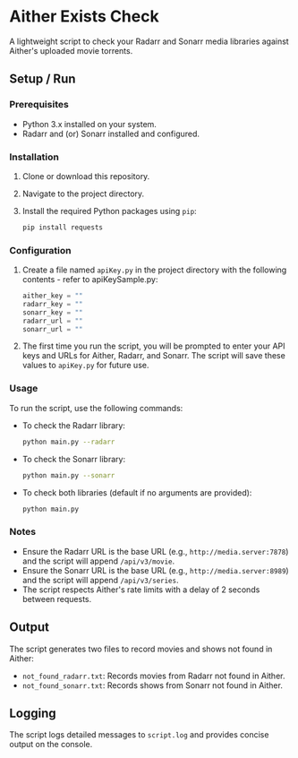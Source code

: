 # Aither Exists Check

A lightweight script to check your Radarr and Sonarr media libraries against Aither's uploaded movie torrents.

## Setup / Run

### Prerequisites

- Python 3.x installed on your system.
- Radarr and (or) Sonarr installed and configured.

### Installation

1. Clone or download this repository.
2. Navigate to the project directory.
3. Install the required Python packages using `pip`:

   ```sh
   pip install requests
   ```

### Configuration

1. Create a file named `apiKey.py` in the project directory with the following contents - refer to apiKeySample.py:

   ```python
   aither_key = ""
   radarr_key = ""
   sonarr_key = ""
   radarr_url = ""
   sonarr_url = ""
   ```

2. The first time you run the script, you will be prompted to enter your API keys and URLs for Aither, Radarr, and Sonarr. The script will save these values to `apiKey.py` for future use.

### Usage

To run the script, use the following commands:

- To check the Radarr library:

  ```sh
  python main.py --radarr
  ```

- To check the Sonarr library:

  ```sh
  python main.py --sonarr
  ```

- To check both libraries (default if no arguments are provided):

  ```sh
  python main.py
  ```

### Notes

- Ensure the Radarr URL is the base URL (e.g., `http://media.server:7878`) and the script will append `/api/v3/movie`.
- Ensure the Sonarr URL is the base URL (e.g., `http://media.server:8989`) and the script will append `/api/v3/series`.
- The script respects Aither's rate limits with a delay of 2 seconds between requests.

## Output

The script generates two files to record movies and shows not found in Aither:

- `not_found_radarr.txt`: Records movies from Radarr not found in Aither.
- `not_found_sonarr.txt`: Records shows from Sonarr not found in Aither.

## Logging

The script logs detailed messages to `script.log` and provides concise output on the console.
